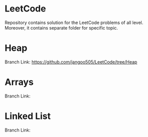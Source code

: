 # LeetCode
Repository contains solution for the LeetCode problems of all level. Moreover, it contains separate folder for specific topic.
# Heap
Branch Link: https://github.com/jangoo505/LeetCode/tree/Heap
# Arrays
Branch Link:

# Linked List
Branch Link:


